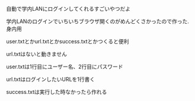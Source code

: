 自動で学内LANにログインしてくれるすごいやつだよ

学内LANのログインでいちいちブラウザ開くのがめんどくさかったので作った.身内用

user.txtとかurl.txtとかsuccess.txtとかつくると便利

url.txtはないと動きません

user.txtは1行目にユーザー名、2行目にパスワード

url.txtはログインしたいURLを1行書く

success.txtは実行した時なかったら作れる
